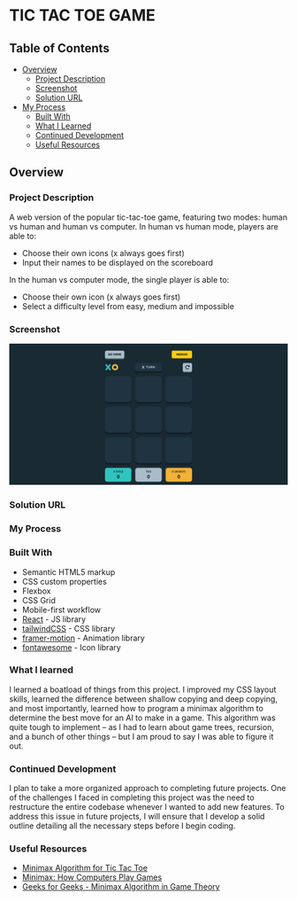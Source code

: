 # TIC TAC TOE GAME

## Table of Contents

- [Overview](#overview)
  - [Project Description](#project-description)
  - [Screenshot](#screenshot)
  - [Solution URL](#solution-url)
- [My Process](#my-process)
  - [Built With](#built-with)
  - [What I Learned](#what-i-learned)
  - [Continued Development](#continued-development)
  - [Useful Resources](#useful-resources)

## Overview

### Project Description

A web version of the popular tic-tac-toe game, featuring two modes: human vs human and human vs computer. In human vs human mode, players are able to:
- Choose their own icons (x always goes first)
- Input their names to be displayed on the scoreboard

In the human vs computer mode, the single player is able to:

- Choose their own icon (x always goes first)
- Select a difficulty level from easy, medium and impossible

### Screenshot

![Screenshot](./screenshot.png)

### Solution URL

[]()

### My Process

### Built With

- Semantic HTML5 markup
- CSS custom properties
- Flexbox
- CSS Grid
- Mobile-first workflow
- [React](https://reactjs.org/) - JS library
- [tailwindCSS](https://tailwindcss.com/) - CSS library
- [framer-motion](https://www.framer.com/motion/) - Animation library
- [fontawesome](https://fontawesome.com/) - Icon library

### What I learned

I learned a boatload of things from this project. I improved my CSS layout skills, learned the difference between shallow copying and deep copying, and most importantly, learned how to program a minimax algorithm to determine the best move for an AI to make in a game. This algorithm was quite tough to implement – as I had to learn about game trees, recursion, and a bunch of other things – but I am proud to say I was able to figure it out.

### Continued Development

I plan to take a more organized approach to completing future projects. One of the challenges I faced in completing this project was the need to restructure the entire codebase whenever I wanted to add new features. To address this issue in future projects, I will ensure that I develop a solid outline detailing all the necessary steps before I begin coding.

### Useful Resources

- [Minimax Algorithm for Tic Tac Toe](https://youtu.be/trKjYdBASyQ?si=_lHsyuTM942q6BAS)
- [Minimax: How Computers Play Games](https://youtu.be/SLgZhpDsrfc?si=lF_QcJiy4Fc66Dwb)
- [Geeks for Geeks - Minimax Algorithm in Game Theory](https://www.geeksforgeeks.org/minimax-algorithm-in-game-theory-set-1-introduction/)

